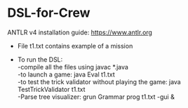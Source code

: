 # DSL-for-Crew

ANTLR v4 installation guide: https://www.antlr.org
- File t1.txt contains example of a mission

- To run the DSL: <br />
  -compile all the files using javac *.java  <br /> 
  -to launch a game: java Eval t1.txt <br />
  -to test the trick validator without playing the game: java TestTrickValidator t1.txt  <br />
  -Parse tree visualizer: grun Grammar prog t1.txt -gui & <br />
